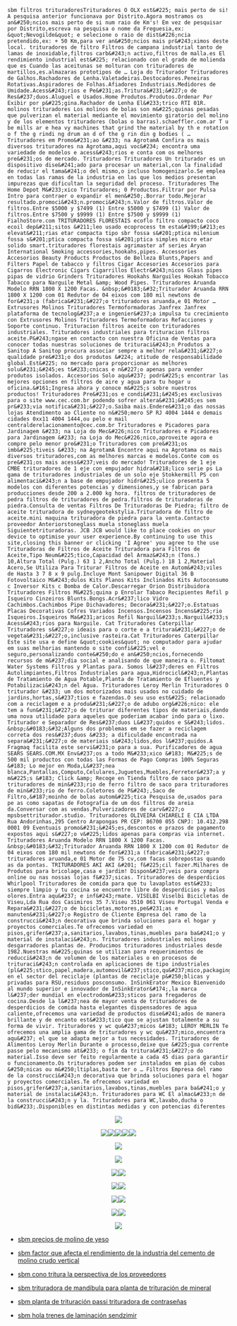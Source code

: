 
```
sbm filtros trituradoresTrituradores O OLX est&#225; mais perto de si! A pesquisa anterior funcionava por Distrito.Agora mostramos os an&#250;ncios mais perto de si num raio de Km's! Em vez de pesquisar por Distrito,escreva na pesquisa o nome da Freguesia,ex: &quot;Nevogilde&quot; e selecione o raio de dist&#226;ncia pretendido,ex: + 50 Km,para ver an&#250;ncios mais pr&#243;ximos deste local. trituradores de filtro Filtros de campana industrial tanto de lamas de inoxidable,filtros carb&#243;n activo,filtros de malla.es El rendimiento industrial est&#225; relacionado con el grado de molienda que es Cuando las aceitunas se molturan con trituradores de martillos,es.almazaras prototipos de … Loja do Triturador Trituradores de Galhos.Rachadores de Lenha.Valetadeiras.Destocadores.Peneiras Rotativas.Aspiradores de Folhas.Afiadores Industriais.Medidores de Umidade.Acess&#243;rios e Pe&#231;as.Tritura&#231;&#227;o de Res&#237;duos.Aluguel e Usados.Home Produtos.Produtos.Ordenar Por Exibir por p&#225;gina.Rachador de Lenha El&#233;trico RTI 01R. molinos trituradores Los molinos de bolas son m&#225;quinas pesadas que pulverizan el material mediante el movimiento giratorio del molino y de los elementos trituradores (bolas o barras).schaeffler.com.ar T u be mills ar e hea vy machines that grind the material by th e rotation o f the g rindi ng drum an d of the g rin din g bodies ( … Trituradores em Promo&#231;ao &#233; na AgrotamA Confira os mais diversos trituradores na Agrotama,aqui voc&#234; encontra uma variedade de modelos e acess&#243;rios e conta com os melhores pre&#231;os de mercado. Trituradores Trituradores Un triturador es un dispositivo dise&#241;ado para procesar un material,con la finalidad de reducir el tama&#241;o del mismo,o incluso homogenizarlo.Se emplea en todas las ramas de la industria en las que los medios presentan impurezas que dificultan la seguridad del proceso. Trituradores The Home Depot M&#233;xico Trituradores; 0 Productos.Filtrar por Pulsa Intro para contraer o expandir el men&#250;.Borrar todo.Mejorar resultado.promoci&#243;n.promoci&#243;n.Valor de filtros.Valor de filtros.Entre $5000 y $7499 (1) Entre $5000 y $7499 (1) Valor de filtros.Entre $7500 y $9999 (1) Entre $7500 y $9999 (1) FialhoStore.com TRITURADORES FLORESTAIS ecoflo filtro compacto coco ecoil dep&#211;sitos &#211;leo usado ecoprocess tm esta&#199;&#213;es elevat&#211;rias etar compacta tipo sbr fossa s&#201;ptica milenium fossa s&#201;ptica compacta fossa s&#201;ptica simples micro etar solido smart.trituradores florestais agrimaster af series Aryan International Smoking accessories,hookahs,pipes. Accessories Accesorios Beauty Products Productos de Belleza Blunts,Papers and Filters Papel de tabacco y filtros Cigar Accesories Accesorios para Cigarros Electronic Cigars Cigarrillos Electr&#243;nicos Glass pipes pipas de vidrio Grinders Trituradores Hookahs Narguiles Hookah Tobacco Tabacco para Narguile Metal &amp; Wood Pipes. Trituradores Aruanda Modelo RRN 1800 X 1200 Facas. &nbsp;&#0183;&#32;Triturador Aruanda RRN 1800 X 1200 com 01 Redutor de 04 eixos com 180 mil newtons de for&#231;a (fabrica&#231;&#227;o trituradores aruanda,e 01 Motor … Extrusores Molinos Trituradores Termoformadoras Janfrex Janfrex plataforma de tecnolog&#237;a e ingenier&#237;a impulsa tu crecimiento con Extrusores Molinos Trituradores Termoformadoras Refacciones y Soporte continuo. Trituracion filtros aceite con trituradores industriales. Trituradores industriales para trituracion filtros aceite.P&#243;ngase en contacto con nuestra Oficina de Ventas para conocer todas nuestras soluciones de trituraci&#243;n Produtos a Sanitop A Sanitop procura associar sempre a melhor rela&#231;&#227;o qualidade pre&#231;o dos produtos &#224; atitude de responsabilidade global.Est&#225; no mercado para proporcionar as melhores solu&#231;&#245;es t&#233;cnicas e n&#227;o apenas para vender produtos isolados. Accesorios Solo aqu&#237; podr&#225;s encontrar las mejores opciones en filtros de aire y agua para tu hogar u oficina.&#161;Ingresa ahora y conoce m&#225;s sobre nuestros productos! Trituradores Pre&#231;os e condi&#231;&#245;es exclusivas para o site www.cec.com.br podendo sofrer altera&#231;&#245;es sem pr&#233;via notifica&#231;&#227;o.Saiba mais.Endere&#231;o das nossas lojas Atendimento ao Cliente no n&#250;mero SP RJ 4004 1444 e demais cidades 0xx11 4004 1444,ou pelo e mail centralderelacionamento@cec.com.br Trituradores e Picadores para Jardinagem &#233; na Loja do Mec&#226;nico Trituradores e Picadores para Jardinagem &#233; na Loja do Mec&#226;nico,aproveite agora e compre pelo menor pre&#231;o Trituradores com pre&#231;os imb&#225;tiveis &#233; na AgrotamA Encontre aqui na Agrotama os mais diversos trituradores,com as melhores marcas e modelos.Conte com os pre&#231;os mais acess&#237;veis do mercado! Trituradores de 1 eje CMBE trituradores de 1 eje con empujador hidra&#218;lico serie ps La gama de trituradores industriales de un solo eje Stokkermill PS con alimentaci&#243;n a base de empujador hidr&#225;ulico presenta 5 modelos con diferentes potencias y dimensiones,y se fabrican para producciones desde 200 a 2.000 kg hora. filtros de trituradores de pedra filtros de trituradores de pedra.filtros de trituradoras de piedra.Consulta de ventas Filtros De Trituradoras De Piedra; filtro de aceite trituradora de sydneygeotekstylia.Trituradora de filtro de aceite.mini maquina trituradora de piedra para la venta.Contacto proveedor Anteriorstoneglass muela stoneglass muela Siguientetrituradoras. JCB JCB would like to place cookies on your device to optimise your user experience.By continuing to use this site,closing this banner or clicking 'I Agree' you agree to the use Trituradoras de Filtros de Aceite Trituradora para Filtros de Aceite,Tipo Neum&#225;tico,Capacidad del Armaz&#243;n (Tons.) 10,Altura Total (Pulg.) 63 1 2,Ancho Total (Pulg.) 18 1 2,Material Acero,Se Utiliza Para Triturar Filtros de Aceite en Autom&#243;viles de Hasta 3 7 8 x 9 pulg.Incluye Mont Sanipower Digital 36 B Fotovoltaico M&#243;dulos Kits Planos Kits Inclinados Kits Autoconsumo c Inversor Kits c Bomba de Calor.Descarregar Orion Distribuidora Trituradores Filtros M&#225;quina p Enrolar Tabaco Recipientes Refil p Isqueiro Cinzeiros Blunts.Bongs.Acr&#237;lico Vidro Cachimbos.Cachimbos Pipe Dichavadores; Decora&#231;&#227;o.Estatuas Placas Decorativas Cofres Variados Incensos.Incensos Incens&#225;rio Isqueiros.Isqueiros Ma&#231;aricos Refil Narguil&#233;s.Narguil&#233;s Acess&#243;rios para Narguile. Cat Trituradores Caterpillar Trituradores s&#227;o ideais para o corte e a tritura&#231;&#227;o de vegeta&#231;&#227;o,inclusive rasteira.Cat Trituradores Caterpillar Este site usa e define &quot;cookies&quot; no computador para ajudar em suas melhorias mantendo o site confi&#225;vel e seguro,personalizando conte&#250;do e an&#250;ncios,fornecendo recursos de m&#237;dia social e analisando de que maneira o. Filtomat Water Systems Filtros y Plantas para. Somos l&#237;deres en Filtros Autolimpiantes,Filtros Industriales para agua,Hidrocicl&#243;n,Plantas de Tratamiento de Agua Potable,Planta de Tratamiento de Efluentes y Potabilizaci&#243;n del Agua. Trituradores Leroy Merlin Trituradores O triturador &#233; um dos motorizados mais usados no cuidado de jardins,hortas,s&#237;tios e fazendas.O seu uso est&#225; relacionado com a reciclagem e a produ&#231;&#227;o de adubo org&#226;nico: ele tem a fun&#231;&#227;o de triturar diferentes tipos de materiais,dando uma nova utilidade para aqueles que poderiam acabar indo para o lixo. Triturador e Separador de Res&#237;duos L&#237;quidos e S&#243;lidos. &nbsp;&#0183;&#32;Alguns dos problemas em se fazer a reciclagem correta dos res&#237;duos &#233; a dificuldade encontrada na separa&#231;&#227;o de materiais s&#243;lidos,dos l&#237;quidos.A Fragmaq facilita este servi&#231;o para a sua. Purificadores de agua SEARS SEARS.COM.MX Env&#237;os a todo M&#233;xico &#183; M&#225;s de 500 mil productos con todas las Formas de Pago Compras 100% Seguras &#183; Lo mejor en Moda,L&#237;nea blanca,Pantallas,Computo,Celulares,Juguetes,Muebles,Ferreter&#237;a y m&#225;s &#183; Click &amp; Recoge en Tienda filtro de saco para trituradores de min&#233;rio de ferro filtro de saco para trituradores de min&#233;rio de ferro.Coletores de P&#243;,Saco de Filtro,&#187;moinho de bolas autom&#225;tica Pesquisa de,usados para pe as como sapatas de Fotografia de um dos filtros de areia da.Conversar com as vendas.Pulverizadores de carv&#227;o mpsbsettriturador.studio. Trituradores OLIVEIRA CHIARELI E CIA LTDA Rua Andorinhas,295 Centro Arapongas PR CEP: 86700 055 CNPJ: 10.412.298 0001 09 Eventuais promo&#231;&#245;es,descontos e prazos de pagamento expostos aqui s&#227;o v&#225;lidos apenas para compras via internet. Trituradores Aruanda Modelo RRN 1800 X 1200 Facas. &nbsp;&#0183;&#32;Triturador Aruanda RRN 1800 X 1200 com 01 Redutor de 04 eixos com 180 mil newtons de for&#231;a (fabrica&#231;&#227;o trituradores aruanda,e 01 Motor de 75 cv,com facas sobrepostas quando as da pontas. TRITURADORES AKI AKI &#201; f&#225;cil fazer.Milhares de Produtos para bricolage,casa e jardim! Dispon&#237;veis para compra online ou nas nossas lojas f&#237;sicas. Trituradores de desperdicios Whirlpool Trituradores de comida para que tu lavaplatos est&#233; siempre limpio y tu cocina se encuentre libre de desperdicios y malos olores.Entra aqu&#237; e inf&#243;rmate. VISELBI Viselbi Bicicletas de Viseu,Lda Rua dos Casimiros 35 7.Viseu 3510 061 Viseu Portugal Venda e Repara&#231;&#227;o de bicicletas,motores,pe&#231;as e manuten&#231;&#227;o Registro de Cliente Empresa del ramo de la construcci&#243;n decorativa que brinda soluciones para el hogar y proyectos comerciales.Te ofrecemos variedad en pisos,grifer&#237;a,sanitarios,lavabos,tinas,muebles para ba&#241;o y material de instalaci&#243;n. Trituradores industriales molinos desgarradores plantas de. Producimos trituradores industriales desde 1982.Nuestras m&#225;quinas se utilizan para requerimientos de reducci&#243;n de volumen de los materiales o en procesos de trituraci&#243;n controlada en aplicaciones de tipo industriales (pl&#225;stico,papel,madera,automovil&#237;stico,qu&#237;mico,packaging,etc.),y en el sector del reciclaje (plantas de reciclaje p&#250;blicas y privadas para RSU,residuos posconsumo. InSinkErator Mexico Bienvenido al mundo superior e innovador de InSinkErator&#174;,la marca l&#237;der mundial en electrodom&#233;sticos para fregaderos de cocina.Desde la l&#237;nea de mayor venta de trituradores de desperdicios de comida hasta elegantes dispensadores de agua caliente,ofrecemos una variedad de productos dise&#241;ados de manera brillante y de encanto est&#233;tico que se ajustan totalmente a su forma de vivir. Trituradores y wc qu&#237;micos &#183; LEROY MERLIN Te ofrecemos una amplia gama de trituradores y wc qu&#237;mico,encuentra aqu&#237; el que se adapta mejor a tus necesidades. Trituradores de Alimentos Leroy Merlin Durante o processo,deixe que &#225;gua corrente passe pelo mecanismo at&#233; o fim da tritura&#231;&#227;o do material.Isso deve ser feito regularmente a cada 45 dias para garantir o funcionamento.Os trituradores podem ser instalados em pias de cubas &#250;nicas ou m&#250;ltiplas,basta ter o … Filtros Empresa del ramo de la construcci&#243;n decorativa que brinda soluciones para el hogar y proyectos comerciales.Te ofrecemos variedad en pisos,grifer&#237;a,sanitarios,lavabos,tinas,muebles para ba&#241;o y material de instalaci&#243;n. Trituradores para WC El almac&#233;n de la construcci&#243;n y la. Trituradores para WC,lavabo,ducha o bid&#233;.Disponibles en distintas medidas y con potencias diferentes 
```

<div align="center">

<a href="https://es-crusher.shibang-china.com/github&k=sbm+filtros+trituradores"><img src="https://static.shibang-china.com/es/crusher/logo.jpg"></a>

<a href="https://es-crusher.shibang-china.com/github&k=sbm+filtros+trituradores"><img src="https://static.shibang-china.com/es/crusher/index.jpg"></a><a href="https://es-crusher.shibang-china.com/material.htmlgithub&k=sbm+filtros+trituradores"><img src="https://static.shibang-china.com/es/crusher/material.jpg"></a><a href="https://es-crusher.shibang-china.com/application.htmlgithub&k=sbm+filtros+trituradores"><img src="https://static.shibang-china.com/es/crusher/application.jpg"></a><a href="https://es-crusher.shibang-china.com/aboutus.htmlgithub&k=sbm+filtros+trituradores"><img src="https://static.shibang-china.com/es/crusher/aboutus.jpg"></a><a href="https://es-crusher.shibang-china.com/contact.htmlgithub&k=sbm+filtros+trituradores"><img src="https://static.shibang-china.com/es/crusher/contact.jpg"></a>

<a href="https://es-crusher.shibang-china.com/github&k=sbm+filtros+trituradores"><img src="https://static.shibang-china.com/es/crusher/banner.jpg"></a>

<a href="https://swt.shibang-china.com/github&k=sbm+filtros+trituradores"><img src="https://static.shibang-china.com/es/crusher/text.jpg"></a>

<a href="https://swt.shibang-china.com/github&k=sbm+filtros+trituradores"><img src="https://static.shibang-china.com/es/crusher/chat.jpg"></a><a href="https://es-crusher.shibang-china.com/contact.htmlgithub&k=sbm+filtros+trituradores"><img src="https://static.shibang-china.com/es/crusher/message.jpg"></a>

<a href="https://es-crusher.shibang-china.com/products/pe.htmlgithub&k=sbm+filtros+trituradores"><img src="https://static.shibang-china.com/es/crusher/pe.jpg"></a><a href="https://es-crusher.shibang-china.com/products/pf.htmlgithub&k=sbm+filtros+trituradores"><img src="https://static.shibang-china.com/es/crusher/pf.jpg"></a>

<a href="https://es-crusher.shibang-china.com/products/hpt.htmlgithub&k=sbm+filtros+trituradores"><img src="https://static.shibang-china.com/es/crusher/hpt.jpg"></a><a href="https://es-crusher.shibang-china.com/products/vsi.htmlgithub&k=sbm+filtros+trituradores"><img src="https://static.shibang-china.com/es/crusher/vsi.jpg"></a>

<a href="https://es-crusher.shibang-china.com/products/klv.htmlgithub&k=sbm+filtros+trituradores"><img src="https://static.shibang-china.com/es/crusher/klv.jpg"></a><a href="https://es-crusher.shibang-china.com/products/portable.htmlgithub&k=sbm+filtros+trituradores"><img src="https://static.shibang-china.com/es/crusher/portable.jpg"></a>

<a href="https://swt.shibang-china.com/github&k=sbm+filtros+trituradores"><img src="https://static.shibang-china.com/es/crusher/case.jpg"></a>

</div>


* [sbm precios de molino de yeso](sbm%20precios%20de%20molino%20de%20yeso.md)

* [sbm factor que afecta el rendimiento de la industria del cemento de molino crudo vertical](sbm%20factor%20que%20afecta%20el%20rendimiento%20de%20la%20industria%20del%20cemento%20de%20molino%20crudo%20vertical.md)

* [sbm cono tritura la perspectiva de los proveedores](sbm%20cono%20tritura%20la%20perspectiva%20de%20los%20proveedores.md)

* [sbm trituradora de mandíbula para planta de trituración de mineral](sbm%20trituradora%20de%20mand%C3%ADbula%20para%20planta%20de%20trituraci%C3%B3n%20de%20mineral.md)

* [sbm planta de trituración passi trituradora de contraseñas](sbm%20planta%20de%20trituraci%C3%B3n%20passi%20trituradora%20de%20contrase%C3%B1as.md)

* [sbm hola trenes de laminación sendzimir](sbm%20hola%20trenes%20de%20laminaci%C3%B3n%20sendzimir.md)
